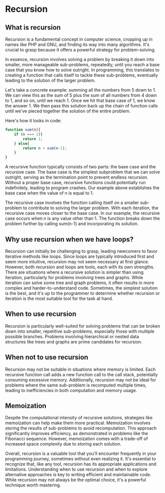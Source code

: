 # Recursion

## What is recursion

Recursion is a fundamental concept in computer science, cropping up in names like PHP and GNU, and finding its way into many algorithms. It's crucial to grasp because it offers a powerful strategy for problem-solving.

In essence, recursion involves solving a problem by breaking it down into smaller, more manageable sub-problems, repeatedly, until you reach a base case that you know how to solve outright. In programming, this translates to creating a function that calls itself to tackle these sub-problems, eventually leading to the solution of the larger problem.

Let's take a concrete example: summing all the numbers from 5 down to 1. We can view this as the sum of 5 plus the sum of all numbers from 4 down to 1, and so on, until we reach 1. Once we hit that base case of 1, we know the answer 1.  We then pass this solution back up the chain of function calls until we've pieced together the solution of the entire problem.

Here's how it looks in code:

```javascript
function sum(n){
    if (n === 1){
        return 1;
    } else{
        return n + sum(n-1);
    }
}
```

A recursive function typically consists of two parts: the base case and the recursive case. The base case is the simplest subproblem that we can solve outright, serving as the termination point to prevent endless recursion. Without a proper base case, recursive functions could potentially run indefinitely, leading to program crashes. Our example above establishes the base case when the value of n is equal to 1.

The recursive case involves the function calling itself on a smaller sub-problem to contribute to solving the larger problem. With each iteration, the recursive case moves closer to the base case. In our example, the recursive case occurs when n is any value other than 1. The function breaks down the problem further by calling sum(n-1) and incorporating its solution.

## Why use recursion when we have loops?
Recursion can initially be challenging to grasp, leading newcomers to favor iterative methods like loops. Since loops are typically introduced first and seem more intuitive, recursion may not seem necessary at first glance. However, both recursion and loops are tools, each with its own strengths. There are situations where a recursive solution is simpler than using iteration, particularly for problems involving trees and graphs. While iteration can solve some tree and graph problems, it often results in more complex and harder-to-understand code. Sometimes, the simplest solution is the best, and it's up to the programmer to determine whether recursion or iteration is the most suitable tool for the task at hand.

## When to use recursion
Recursion is particularly well-suited for solving problems that can be broken down into smaller, repetitive sub-problems, especially those with multiple possible branches. Problems involving hierarchical or nested data structures like trees and graphs are prime candidates for recursion.

## When not to use recursion
Recursion may not be suitable in situations where memory is limited. Each recursive function call adds a new function call to the call stack, potentially consuming excessive memory. Additionally, recursion may not be ideal for problems where the same sub-problem is recomputed multiple times, leading to inefficiencies in both computation and memory usage.

## Memoization
Despite the computational intensity of recursive solutions, strategies like memoization can help make them more practical. Memoization involves storing the results of sub-problems to avoid recomputation. This approach significantly improves efficiency, as demonstrated in problems like the Fibonacci sequence. However, memoization comes with a trade-off of increased space complexity due to storing each solution.

Overall, recursion is a valuable tool that you'll encounter frequently in your programming journey, sometimes without even realizing it. It's essential to recognize that, like any tool, recursion has its appropriate applications and limitations. Understanding when to use recursion and when to explore alternative approaches is key to writing efficient and maintainable code. While recursion may not always be the optimal choice, it's a powerful technique worth mastering.







